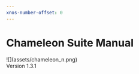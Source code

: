 ```yaml
---
xnos-number-offset: 0
---
```

<div class="cover">
  <h1 class="title">Chameleon Suite Manual</h1>
  <div class="image">![](assets/chameleon_n.png)</div>
  <span class="version">Version 1.3.1</span>
</div>

<div class="pb"></div>
